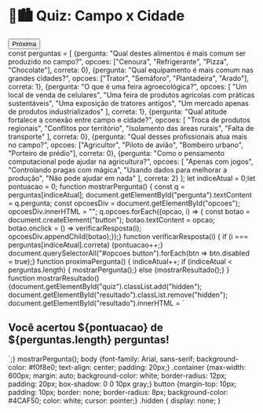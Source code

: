 <html lang="pt-BR">
<head>
<meta charset="UTF-8">
<title>Quiz Interativo - Campo x Cidade</title>
<link rel="stylesheet" href="style.css">
</head>
<body>
<div class="container">
<h1>🌾🏙️ Quiz: Campo x Cidade</h1>
<div id="quiz">
<p id="pergunta"></p>
<div id="opcoes"></div>
<button onclick="proximaPergunta()">Próxima</button>
</div>
<div id="resultado" class="hidden"></div>
</div>
<script src="script.js"></script>
</body>
</html>
const perguntas = [
{pergunta: "Qual destes alimentos é mais comum ser produzido no campo?",
opcoes: ["Cenoura", "Refrigerante", "Pizza", "Chocolate"],
correta: 0},
{pergunta: "Qual equipamento é mais comum nas grandes cidades?",
opcoes: ["Trator", "Semáforo", "Plantadeira", "Arado"],
correta: 1},
{pergunta: "O que é uma feira agroecológica?",
opcoes: [
"Um local de venda de celulares",
"Uma feira de produtos agrícolas com práticas sustentáveis",
"Uma exposição de tratores antigos",
"Um mercado apenas de produtos industrializados"
],
correta: 1},
{pergunta: "Qual atitude fortalece a conexão entre campo e cidade?",
opcoes: [
"Troca de produtos regionais",
"Conflitos por território",
"Isolamento das áreas rurais",
"Falta de transporte"
],
correta: 0},
{pergunta: "Qual desses profissionais atua mais no campo?",
opcoes: ["Agricultor", "Piloto de avião", "Bombeiro urbano", "Porteiro de prédio"],
correta: 0},
{pergunta: "Como o pensamento computacional pode ajudar na agricultura?",
opcoes: [
"Apenas com jogos",
"Controlando pragas com mágica",
"Usando dados para melhorar a produção",
"Não pode ajudar em nada"
],
correta: 2}
];
let indiceAtual = 0;let pontuacao = 0;
function mostrarPergunta() {
const q = perguntas[indiceAtual];
document.getElementById("pergunta").textContent = q.pergunta;
const opcoesDiv = document.getElementById("opcoes");
opcoesDiv.innerHTML = "";
q.opcoes.forEach((opcao, i) => {
const botao = document.createElement("button");
botao.textContent = opcao;
botao.onclick = () => verificarResposta(i);
opcoesDiv.appendChild(botao);});}
function verificarResposta(i) {
if (i === perguntas[indiceAtual].correta) {pontuacao++;}
document.querySelectorAll("#opcoes button").forEach(btn => btn.disabled = true);}
function proximaPergunta() {
indiceAtual++;
if (indiceAtual < perguntas.length) {
mostrarPergunta();} else {mostrarResultado();}
}
function mostrarResultado() {document.getElementById("quiz").classList.add("hidden");
document.getElementById("resultado").classList.remove("hidden");
document.getElementById("resultado").innerHTML = `<h2>Você acertou ${pontuacao} de ${perguntas.length} perguntas!</h2>`;}
mostrarPergunta();
body {font-family: Arial, sans-serif;
background-color: #f0f8e0;
text-align: center;
padding: 20px;}
.container {max-width: 600px;
margin: auto;
background-color: white;
border-radius: 12px;
padding: 20px;
box-shadow: 0 0 10px gray;}
button {margin-top: 10px;
padding: 10px;
border: none;
border-radius: 8px;
background-color: #4CAF50;
color: white;
cursor: pointer;}
.hidden {
display: none;
}
